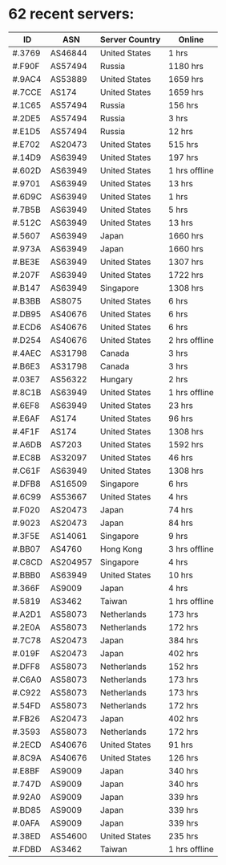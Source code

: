 # 62 recent servers:

| ID | ASN | Server Country | Online |
| ------ | ------ | ------ | ------ |
| #.3769 | AS46844 | United States | 1 hrs |
| #.F90F | AS57494 | Russia | 1180 hrs |
| #.9AC4 | AS53889 | United States | 1659 hrs |
| #.7CCE | AS174 | United States | 1659 hrs |
| #.1C65 | AS57494 | Russia | 156 hrs |
| #.2DE5 | AS57494 | Russia | 3 hrs |
| #.E1D5 | AS57494 | Russia | 12 hrs |
| #.E702 | AS20473 | United States | 515 hrs |
| #.14D9 | AS63949 | United States | 197 hrs |
| #.602D | AS63949 | United States | 1 hrs offline |
| #.9701 | AS63949 | United States | 13 hrs |
| #.6D9C | AS63949 | United States | 1 hrs |
| #.7B5B | AS63949 | United States | 5 hrs |
| #.512C | AS63949 | United States | 13 hrs |
| #.5607 | AS63949 | Japan | 1660 hrs |
| #.973A | AS63949 | Japan | 1660 hrs |
| #.BE3E | AS63949 | United States | 1307 hrs |
| #.207F | AS63949 | United States | 1722 hrs |
| #.B147 | AS63949 | Singapore | 1308 hrs |
| #.B3BB | AS8075 | United States | 6 hrs |
| #.DB95 | AS40676 | United States | 6 hrs |
| #.ECD6 | AS40676 | United States | 6 hrs |
| #.D254 | AS40676 | United States | 2 hrs offline |
| #.4AEC | AS31798 | Canada | 3 hrs |
| #.B6E3 | AS31798 | Canada | 3 hrs |
| #.03E7 | AS56322 | Hungary | 2 hrs |
| #.8C1B | AS63949 | United States | 1 hrs offline |
| #.6EF8 | AS63949 | United States | 23 hrs |
| #.E6AF | AS174 | United States | 96 hrs |
| #.4F1F | AS174 | United States | 1308 hrs |
| #.A6DB | AS7203 | United States | 1592 hrs |
| #.EC8B | AS32097 | United States | 46 hrs |
| #.C61F | AS63949 | United States | 1308 hrs |
| #.DFB8 | AS16509 | Singapore | 6 hrs |
| #.6C99 | AS53667 | United States | 4 hrs |
| #.F020 | AS20473 | Japan | 74 hrs |
| #.9023 | AS20473 | Japan | 84 hrs |
| #.3F5E | AS14061 | Singapore | 9 hrs |
| #.BB07 | AS4760 | Hong Kong | 3 hrs offline |
| #.C8CD | AS204957 | Singapore | 4 hrs |
| #.BBB0 | AS63949 | United States | 10 hrs |
| #.366F | AS9009 | Japan | 4 hrs |
| #.5819 | AS3462 | Taiwan | 1 hrs offline |
| #.A2D1 | AS58073 | Netherlands | 173 hrs |
| #.2E0A | AS58073 | Netherlands | 172 hrs |
| #.7C78 | AS20473 | Japan | 384 hrs |
| #.019F | AS20473 | Japan | 402 hrs |
| #.DFF8 | AS58073 | Netherlands | 152 hrs |
| #.C6A0 | AS58073 | Netherlands | 173 hrs |
| #.C922 | AS58073 | Netherlands | 173 hrs |
| #.54FD | AS58073 | Netherlands | 172 hrs |
| #.FB26 | AS20473 | Japan | 402 hrs |
| #.3593 | AS58073 | Netherlands | 172 hrs |
| #.2ECD | AS40676 | United States | 91 hrs |
| #.8C9A | AS40676 | United States | 126 hrs |
| #.E8BF | AS9009 | Japan | 340 hrs |
| #.747D | AS9009 | Japan | 340 hrs |
| #.92A0 | AS9009 | Japan | 339 hrs |
| #.BD85 | AS9009 | Japan | 339 hrs |
| #.0AFA | AS9009 | Japan | 339 hrs |
| #.38ED | AS54600 | United States | 235 hrs |
| #.FDBD | AS3462 | Taiwan | 1 hrs offline |

